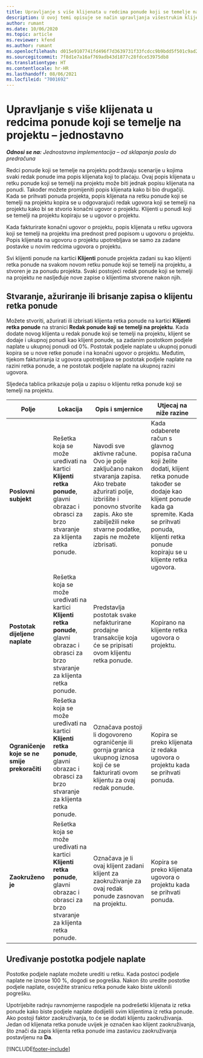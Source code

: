 ```yaml
---
title: Upravljanje s više klijenata u redcima ponude koji se temelje na projektu – jednostavno
description: U ovoj temi opisuje se način upravljanja višestrukim klijentima u redcima ponude koji se temelje na projektu.
author: rumant
ms.date: 10/06/2020
ms.topic: article
ms.reviewer: kfend
ms.author: rumant
ms.openlocfilehash: d015e9107741fd496f7d3639731f33fcdcc9b9bdd5f501c9ad2617e37a707f35
ms.sourcegitcommit: 7f8d1e7a16af769adb43d1877c28fdce53975db8
ms.translationtype: HT
ms.contentlocale: hr-HR
ms.lasthandoff: 08/06/2021
ms.locfileid: "7001692"
---
```

# <a name="manage-multiple-customers-on-project-based-quote-lines---lite"></a>Upravljanje s više klijenata u redcima ponude koji se temelje na projektu – jednostavno

_**Odnosi se na:** Jednostavna implementacija – od sklapanja posla do predračuna_

Redci ponude koji se temelje na projektu podržavaju scenarije u kojima svaki redak ponude ima popis klijenata koji to plaćaju. Ovaj popis klijenata u retku ponude koji se temelji na projektu može biti jednak popisu klijenata na ponudi. Također možete promijeniti popis klijenata kako bi bio drugačiji. Kada se prihvati ponuda projekta, popis klijenata na retku ponude koji se temelji na projektu kopira se u odgovarajući redak ugovora koji se temelji na projektu kako bi se stvorio konačni ugovor o projektu. Klijenti u ponudi koji se temelji na projektu kopiraju se u ugovor o projektu.

Kada fakturirate konačni ugovor o projektu, popis klijenata u retku ugovora koji se temelji na projektu ima prednost pred popisom u ugovoru o projektu. Popis klijenata na ugovoru o projektu upotrebljava se samo za zadane postavke u novim redcima ugovora o projektu.

Svi klijenti ponude na kartici **Klijenti** ponude projekta zadani su kao klijenti retka ponude na svakom novom retku ponude koji se temelji na projektu, a stvoren je za ponudu projekta. Svaki postojeći redak ponude koji se temelji na projektu ne nasljeđuje nove zapise o klijentima stvorene nakon njih.

## <a name="create-update-or-delete-a-quote-line-customer-record"></a>Stvaranje, ažuriranje ili brisanje zapisa o klijentu retka ponude

Možete stvoriti, ažurirati ili izbrisati klijenta retka ponude na kartici **Klijenti retka ponude** na stranici **Redak ponude koji se temelji na projektu**. Kada dodate novog klijenta u redak ponude koji se temelji na projektu, klijent se dodaje i ukupnoj ponudi kao klijent ponude, sa zadanim postotkom podjele naplate u ukupnoj ponudi od 0%. Postotak podjele naplate u ukupnoj ponudi kopira se u nove retke ponude i na konačni ugovor o projektu. Međutim, tijekom fakturiranja iz ugovora upotrebljava se postotak podjele naplate na razini retka ponude, a ne postotak podjele naplate na ukupnoj razini ugovora. 

Sljedeća tablica prikazuje polja u zapisu o klijentu retka ponude koji se temelji na projektu.

| Polje | Lokacija | Opis i smjernice | Utjecaj na niže razine |
| --- | --- | --- | --- |
| **Poslovni subjekt** | Rešetka koja se može uređivati na kartici **Klijenti retka ponude**, glavni obrazac i obrasci za brzo stvaranje za klijenta retka ponude. | Navodi sve aktivne račune. Ovo je polje zaključano nakon stvaranja zapisa. Ako trebate ažurirati polje, izbrišite i ponovno stvorite zapis. Ako ste zabilježili neke stvarne podatke, zapis ne možete izbrisati. | Kada odaberete račun s glavnog popisa računa koji želite dodati, klijent retka ponude također se dodaje kao klijent ponude kada ga spremite. Kada se prihvati ponuda, klijenti retka ponude kopiraju se u klijente retka ugovora. |
| **Postotak dijeljene naplate** | Rešetka koja se može uređivati na kartici **Klijenti retka ponude**, glavni obrazac i obrasci za brzo stvaranje za klijenta retka ponude. | Predstavlja postotak svake nefakturirane prodajne transakcije koja će se pripisati ovom klijentu retka ponude. | Kopirano na klijente retka ugovora o projektu. |
| **Ograničenje koje se ne smije prekoračiti** | Rešetka koja se može uređivati na kartici **Klijenti retka ponude**, glavni obrazac i obrasci za brzo stvaranje za klijenta retka ponude. | Označava postoji li dogovoreno ograničenje ili gornja granica ukupnog iznosa koji će se fakturirati ovom klijentu za ovaj redak ponude. | Kopira se preko klijenata iz redaka ugovora o projektu kada se prihvati ponuda. |
| **Zaokruženo je** | Rešetka koja se može uređivati na kartici **Klijenti retka ponude**, glavni obrazac i obrasci za brzo stvaranje za klijenta retka ponude. | Označava je li ovaj klijent zadani klijent za zaokruživanje za ovaj redak ponude zasnovan na projektu. | Kopira se preko klijenata ugovora o projektu kada se prihvati ponuda. |

## <a name="edit-billing-split-percentages"></a>Uređivanje postotka podjele naplate

Postotke podjele naplate možete urediti u retku. Kada postoci podjele naplate ne iznose 100 %, dogodi se pogreška. Nakon što uredite postotke podjele naplate, osvježite stranicu retka ponude kako biste uklonili pogrešku.

Upotrijebite radnju ravnomjerne raspodjele na podrešetki klijenata iz retka ponude kako biste podjele naplate dodijelili svim klijentima iz retka ponude. Ako postoji faktor zaokruživanja, to će se dodati klijentu zaokruživanja. Jedan od klijenata retka ponude uvijek je označen kao klijent zaokruživanja, što znači da zapis klijenta retka ponude ima zastavicu zaokruživanja postavljenu na **Da**. 


[!INCLUDE[footer-include](../../includes/footer-banner.md)]
